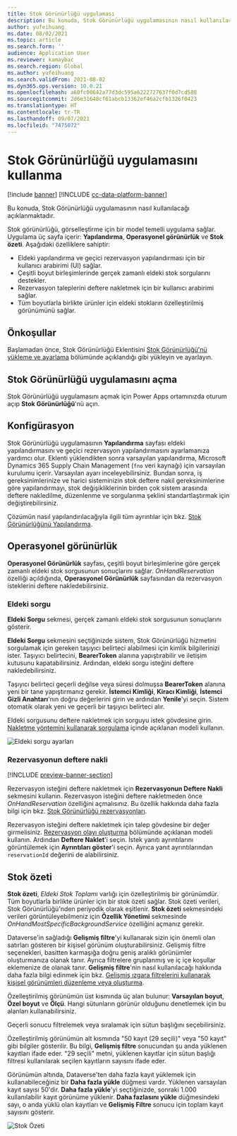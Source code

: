 ```yaml
---
title: Stok Görünürlüğü uygulaması
description: Bu konuda, Stok Görünürlüğü uygulamasının nasıl kullanılacağı açıklanmaktadır.
author: yufeihuang
ms.date: 08/02/2021
ms.topic: article
ms.search.form: ''
audience: Application User
ms.reviewer: kamaybac
ms.search.region: Global
ms.author: yufeihuang
ms.search.validFrom: 2021-08-02
ms.dyn365.ops.version: 10.0.21
ms.openlocfilehash: a60fc00642a77d3dc595a6222727637f0d7cd588
ms.sourcegitcommit: 2d6e31648cf61abcb13362ef46a2cfb1326f0423
ms.translationtype: HT
ms.contentlocale: tr-TR
ms.lasthandoff: 09/07/2021
ms.locfileid: "7475072"
---
```

# <a name="use-the-inventory-visibility-app"></a>Stok Görünürlüğü uygulamasını kullanma

[!include [banner](../includes/banner.md)]
[!INCLUDE [cc-data-platform-banner](../../includes/cc-data-platform-banner.md)]

Bu konuda, Stok Görünürlüğü uygulamasının nasıl kullanılacağı açıklanmaktadır.

Stok görünürlüğü, görselleştirme için bir model temelli uygulama sağlar. Uygulama üç sayfa içerir: **Yapılandırma**, **Operasyonel görünürlük** ve **Stok özeti**. Aşağıdaki özelliklere sahiptir:

- Eldeki yapılandırma ve geçici rezervasyon yapılandırması için bir kullanıcı arabirimi (UI) sağlar.
- Çeşitli boyut birleşimlerinde gerçek zamanlı eldeki stok sorgularını destekler.
- Rezervasyon taleplerini deftere nakletmek için bir kullanıcı arabirimi sağlar.
- Tüm boyutlarla birlikte ürünler için eldeki stokların özelleştirilmiş görünümünü sağlar.

## <a name="prerequisites"></a>Önkoşullar

Başlamadan önce, Stok Görünürlüğü Eklentisini [Stok Görünürlüğü'nü yükleme ve ayarlama](inventory-visibility-setup.md) bölümünde açıklandığı gibi yükleyin ve ayarlayın.

## <a name="open-the-inventory-visibility-app"></a>Stok Görünürlüğü uygulamasını açma

Stok Görünürlüğü uygulamasını açmak için Power Apps ortamınızda oturum açıp **Stok Görünürlüğü**'nü açın.

## <a name="configuration"></a><a name="configuration"></a>Konfigürasyon

Stok Görünürlüğü uygulamasının **Yapılandırma** sayfası eldeki yapılandırmasını ve geçici rezervasyon yapılandırmasını ayarlamanıza yardımcı olur. Eklenti yüklendikten sonra varsayılan yapılandırma, Microsoft Dynamics 365 Supply Chain Management (`fno` veri kaynağı) için varsayılan kurulumu içerir. Varsayılan ayarı inceleyebilirsiniz. Bundan sonra, iş gereksinimlerinize ve harici sisteminizin stok deftere nakil gereksinimlerine göre yapılandırmayı, stok değişikliklerinin birden çok sistem arasında deftere nakledilme, düzenlenme ve sorgulanma şeklini standartlaştırmak için değiştirebilirsiniz.

Çözümün nasıl yapılandırılacağıyla ilgili tüm ayrıntılar için bkz. [Stok Görünürlüğünü Yapılandırma](inventory-visibility-configuration.md).

## <a name="operational-visibility"></a>Operasyonel görünürlük

**Operasyonel Görünürlük** sayfası, çeşitli boyut birleşimlerine göre gerçek zamanlı eldeki stok sorgusunun sonuçlarını sağlar. *OnHandReservation* özelliği açıldığında, **Operasyonel Görünürlük** sayfasından da rezervasyon isteklerini deftere nakledebilirsiniz.

### <a name="on-hand-query"></a>Eldeki sorgu

**Eldeki Sorgu** sekmesi, gerçek zamanlı eldeki stok sorgusunun sonuçlarını gösterir.

**Eldeki Sorgu** sekmesini seçtiğinizde sistem, Stok Görünürlüğü hizmetini sorgulamak için gereken taşıyıcı belirteci alabilmesi için kimlik bilgilerinizi ister. Taşıyıcı belirtecini, **BearerToken** alanına yapıştırabilir ve iletişim kutusunu kapatabilirsiniz. Ardından, eldeki sorgu isteğini deftere nakledebilirsiniz.

Taşıyıcı belirteci geçerli değilse veya süresi dolmuşsa **BearerToken** alanına yeni bir tane yapıştırmanız gerekir. **İstemci Kimliği**, **Kiracı Kimliği**, **İstemci Gizli Anahtarı**'nın doğru değerlerini girin ve ardından **Yenile**'yi seçin. Sistem otomatik olarak yeni ve geçerli bir taşıyıcı belirteci alır.

Eldeki sorgusunu deftere nakletmek için sorguyu istek gövdesine girin. [Nakletme yöntemini kullanarak sorgulama](inventory-visibility-api.md#query-with-post-method) içinde açıklanan modeli kullanın.

![Eldeki sorgu ayarları](media/inventory-visibility-query-settings.png "Eldeki sorgu ayarları")

### <a name="reservation-posting"></a>Rezervasyonun deftere nakli

[!INCLUDE [preview-banner-section](../../includes/preview-banner-section.md)]

Rezervasyon isteğini deftere nakletmek için **Rezervasyonun Deftere Nakli** sekmesini kullanın. Rezervasyon isteğini deftere nakletmeden önce *OnHandReservation* özelliğini açmalısınız. Bu özellik hakkında daha fazla bilgi için bkz. [Stok Görünürlüğü rezervasyonları](inventory-visibility-reservations.md).

Rezervasyon isteğini deftere nakletmek için talep gövdesine bir değer girmelisiniz. [Rezervasyon olayı oluşturma](inventory-visibility-api.md#create-one-reservation-event) bölümünde açıklanan modeli kullanın. Ardından **Deftere Naklet**'i seçin. İstek yanıtı ayrıntılarını görüntülemek için **Ayrıntıları göster**'i seçin. Ayrıca yanıt ayrıntılarından `reservationId` değerini de alabilirsiniz.

## <a name="inventory-summary"></a><a name="inventory-summary"></a>Stok özeti

**Stok özeti**, *Eldeki Stok Toplamı* varlığı için özelleştirilmiş bir görünümdür. Tüm boyutlarla birlikte ürünler için bir stok özeti sağlar. Stok özeti verileri, Stok Görünürlüğü'nden periyodik olarak eşitlenir. **Stok özeti** sekmesindeki verileri görüntüleyebilmeniz için **Özellik Yönetimi** sekmesinde *OnHandMostSpecificBackgroundService* özelliğini açmanız gerekir.

Dataverse'in sağladığı **Gelişmiş filtre**'yi kullanarak sizin için önemli olan satırları gösteren bir kişisel görünüm oluşturabilirsiniz. Gelişmiş filtre seçenekleri, basitten karmaşığa doğru geniş aralıklı görünümler oluşturmanıza olanak tanır. Ayrıca filtrelere gruplanmış ve iç içe koşullar eklemenize de olanak tanır. **Gelişmiş filtre**'nin nasıl kullanılacağı hakkında daha fazla bilgi edinmek için bkz. [Gelişmiş ızgara filtrelerini kullanarak kişisel görünümleri düzenleme veya oluşturma](/powerapps/user/grid-filters-advanced).

Özelleştirilmiş görünümün üst kısmında üç alan bulunur: **Varsayılan boyut**, **Özel boyut** ve **Ölçü**. Hangi sütunların görünür olduğunu denetlemek için bu alanları kullanabilirsiniz.

Geçerli sonucu filtrelemek veya sıralamak için sütun başlığını seçebilirsiniz.

Özelleştirilmiş görünümün alt kısmında "50 kayıt (29 seçili)" veya "50 kayıt" gibi bilgiler gösterilir. Bu bilgi, **Gelişmiş filtre** sonucundan şu anda yüklenen kayıtları ifade eder. "29 seçili" metni, yüklenen kayıtlar için sütun başlığı filtresi kullanılarak seçilen kayıtların sayısını ifade eder.

Görünümün altında, Dataverse'ten daha fazla kayıt yüklemek için kullanabileceğiniz bir **Daha fazla yükle** düğmesi vardır. Yüklenen varsayılan kayıt sayısı 50'dir. **Daha fazla yükle**'yi seçtiğinizde, sonraki 1.000 kullanılabilir kayıt görünüme yüklenir. **Daha fazlasını yükle** düğmesindeki sayı, o anda yüklü olan kayıtları ve **Gelişmiş Filtre** sonucu için toplam kayıt sayısını gösterir.

![Stok Özeti](media/inventory-visibility-onhand-list.png "Stok Özeti")
